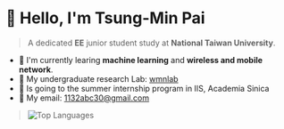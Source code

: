 # :wave: Hello, I'm Tsung-Min Pai
> A dedicated **EE** junior student study at **National Taiwan University**.  

* :open_book: I'm currently learing **machine learning** and **wireless and mobile network**.
* 📱 My undergraduate research Lab: [wmnlab](http://wmnlab.ee.ntu.edu.tw/lab/index.html) 
* 📝 Is going to the summer internship program in IIS, Academia Sinica 
* 💌 My email: 1132abc30@gmail.com

> ![Top Languages](https://github-readme-stats.vercel.app/api/top-langs/?username=Bai1026&layout=compact&hide=HTML)
